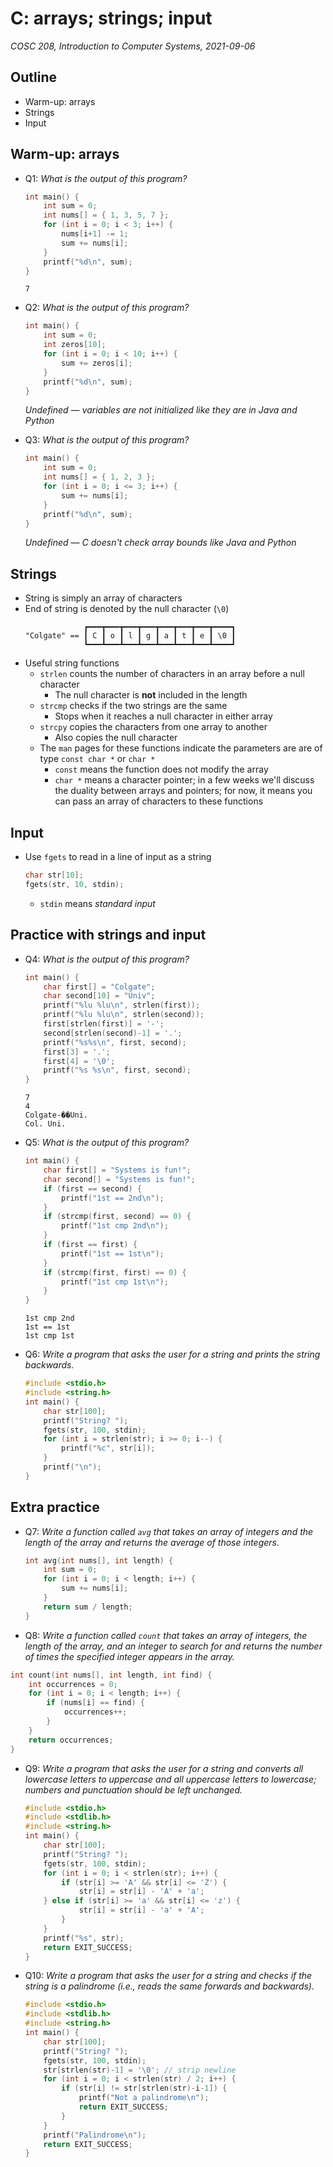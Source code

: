 # C: arrays; strings; input
_COSC 208, Introduction to Computer Systems, 2021-09-06_

## Outline
* Warm-up: arrays
* Strings
* Input

## Warm-up: arrays
* Q1: _What is the output of this program?_
    ```C
    int main() {
        int sum = 0;
        int nums[] = { 1, 3, 5, 7 };
        for (int i = 0; i < 3; i++) {
            nums[i+1] -= 1;
            sum += nums[i];
        }
        printf("%d\n", sum);
    }
    ```
    ```
    7
    ```
* Q2: _What is the output of this program?_
    ```C
    int main() {
        int sum = 0;
        int zeros[10];
        for (int i = 0; i < 10; i++) {
            sum += zeros[i];
        }
        printf("%d\n", sum);
    }
    ```
    _Undefined — variables are not initialized like they are in Java and Python_

    <div style="page-break-after: always;"></div>
* Q3: _What is the output of this program?_
    ```C
    int main() {
        int sum = 0;
        int nums[] = { 1, 2, 3 };
        for (int i = 0; i <= 3; i++) {
            sum += nums[i];
        }
        printf("%d\n", sum);
    }
    ```
    _Undefined — C doesn't check array bounds like Java and Python_

## Strings
* String is simply an array of characters
* End of string is denoted by the null character (`\0`)
    ```
                 ┏━━━┳━━━┳━━━┳━━━┳━━━┳━━━┳━━━┳━━━━┓
    "Colgate" == ┃ C ┃ o ┃ l ┃ g ┃ a ┃ t ┃ e ┃ \0 ┃
                 ┗━━━┻━━━┻━━━┻━━━┻━━━┻━━━┻━━━┻━━━━┛
    ```
* Useful string functions
    * `strlen` counts the number of characters in an array before a null character 
        * The null character is **not** included in the length
    * `strcmp` checks if the two strings are the same
        * Stops when it reaches a null character in either array
    * `strcpy` copies the characters from one array to another
        * Also copies the null character 
    * The `man` pages for these functions indicate the parameters are are of type `const char *` or `char *`
        * `const` means the function does not modify the array
        * `char *` means a character pointer; in a few weeks we'll discuss the duality between arrays and pointers; for now, it means you can pass an array of characters to these functions

## Input
* Use `fgets` to read in a line of input as a string
    ```C
    char str[10];
    fgets(str, 10, stdin);
    ```
    * `stdin` means _standard input_

<div style="page-break-after: always;"></div>


## Practice with strings and input
* Q4: _What is the output of this program?_
    ```C
    int main() {
        char first[] = "Colgate";
        char second[10] = "Univ";
        printf("%lu %lu\n", strlen(first));
        printf("%lu %lu\n", strlen(second));
        first[strlen(first)] = '-';
        second[strlen(second)-1] = '.';
        printf("%s%s\n", first, second);
        first[3] = '.';
        first[4] = '\0';
        printf("%s %s\n", first, second);
    }
    ```
    ```
    7
    4
    Colgate-��Uni.
    Col. Uni.
    ```
* Q5: _What is the output of this program?_
    ```C
    int main() {
        char first[] = "Systems is fun!";
        char second[] = "Systems is fun!";
        if (first == second) {
            printf("1st == 2nd\n");
        }
        if (strcmp(first, second) == 0) {
            printf("1st cmp 2nd\n");
        }
        if (first == first) {
            printf("1st == 1st\n");
        }
        if (strcmp(first, first) == 0) {
            printf("1st cmp 1st\n");
        }
    }
    ```
    ```
    1st cmp 2nd
    1st == 1st
    1st cmp 1st
    ```
* Q6: _Write a program that asks the user for a string and prints the string backwards._
    ```C
    #include <stdio.h>
    #include <string.h>
    int main() {
        char str[100];
        printf("String? ");
        fgets(str, 100, stdin);
        for (int i = strlen(str); i >= 0; i--) {
            printf("%c", str[i]);
        }
        printf("\n");
    }
    ```

## Extra practice
* Q7: _Write a function called `avg` that takes an array of integers and the length of the array and returns the average of those integers._
    ```C
    int avg(int nums[], int length) {
        int sum = 0;
        for (int i = 0; i < length; i++) {
            sum += nums[i];
        }
        return sum / length;
    }
    ```
* Q8: _Write a function called `count` that takes an array of integers,  the length of the array, and an integer to search for and returns the number of times the specified integer appears in the array._
```C
int count(int nums[], int length, int find) {
    int occurrences = 0;
    for (int i = 0; i < length; i++) {
        if (nums[i] == find) {
            occurrences++;
        }
    }
    return occurrences;
}
```
* Q9: _Write a program that asks the user for a string and converts all lowercase letters to uppercase and all uppercase letters to lowercase; numbers and punctuation should be left unchanged._
    ```C
    #include <stdio.h>
    #include <stdlib.h>
    #include <string.h>
    int main() {
        char str[100];
        printf("String? ");
        fgets(str, 100, stdin);
        for (int i = 0; i < strlen(str); i++) {
            if (str[i] >= 'A' && str[i] <= 'Z') {
                str[i] = str[i] - 'A' + 'a';
        } else if (str[i] >= 'a' && str[i] <= 'z') {
                str[i] = str[i] - 'a' + 'A';
            }
        }
        printf("%s", str);
        return EXIT_SUCCESS;
    }
    ```
* Q10: _Write a program that asks the user for a string and checks if the string is a palindrome (i.e., reads the same forwards and backwards)._
    ```C
    #include <stdio.h>
    #include <stdlib.h>
    #include <string.h>
    int main() {
        char str[100];
        printf("String? ");
        fgets(str, 100, stdin);
        str[strlen(str)-1] = '\0'; // strip newline
        for (int i = 0; i < strlen(str) / 2; i++) {
            if (str[i] != str[strlen(str)-i-1]) {
                printf("Not a palindrome\n");
                return EXIT_SUCCESS;
            }
        }
        printf("Palindrome\n");
        return EXIT_SUCCESS;
    }
    ```